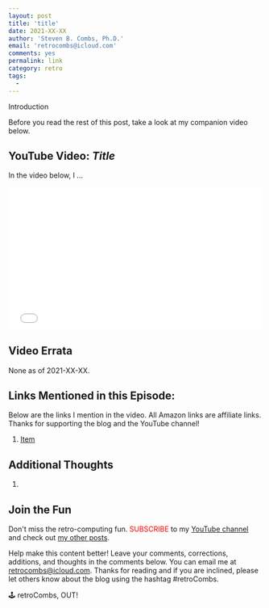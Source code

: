 ```yaml
---
layout: post
title: 'title'
date: 2021-XX-XX
author: 'Steven B. Combs, Ph.D.'
email: 'retrocombs@icloud.com'
comments: yes
permalink: link
category: retro
tags:
  - 
---
```


Introduction

Before you read the rest of this post, take a look at my companion video below.

## YouTube Video: _Title_

In the video below, I ...

<div style="position:relative;padding-top:56.25%;"><p><iframe src="link" frameborder="0" allowfullscreen="true" mozallowfullscreen="true" webkitallowfullscreen="true" style="position:absolute;top:0;left:0;width:100%;height:100%;"></iframe></p></div>

## Video Errata

None as of 2021-XX-XX.

## Links Mentioned in this Episode:

Below are the links I mention in the video. All Amazon links are affiliate links. Thanks for supporting the blog and the YouTube channel!

1. [Item](link)

## Additional Thoughts

1. 

## Join the Fun

Don't miss the retro-computing fun. <font color="red">SUBSCRIBE</font> to my [YouTube channel](https://www.youtube.com/stevencombs) and check out [my other posts](https://www.stevencombs.com).

Help make this content better! Leave your comments, corrections, additions, and thoughts in the comments below. You can email me at [retrocombs@icloud.com](mailto:retrocombs@icloud.com). Thanks for reading and if you are inclined, please let others know about the blog using the hashtag #retroCombs.

🕹️ retroCombs, OUT!